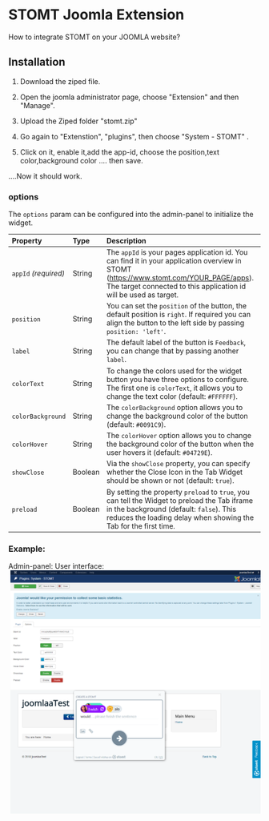 # STOMT Joomla Extension

How to integrate STOMT on your JOOMLA website?


## Installation

1. Download the ziped file.


3. Open the joomla administrator page, choose "Extension" and then "Manage".

4. Upload the Ziped folder "stomt.zip" 

5. Go again to "Extenstion", "plugins", then choose "System - STOMT" .

6. Click on it, enable it,add the app-id, choose the position,text color,background color .... then save.

....Now it should work.


### options
The `options` param can be configured into the admin-panel to initialize the widget.

| Property | Type | Description |
| :--- | :--- | :--- |
| `appId` _(required)_ | String | The `appId` is your pages application id. You can find it in your application overview in STOMT (https://www.stomt.com/YOUR_PAGE/apps). The target connected to this application id will be used as target. |
| `position` | String | You can set the `position` of the button, the default position is `right`. If required you can align the button to the left side by passing `position: 'left'`. |
| `label` | String | The default label of the button is `Feedback`, you can change that by passing another `label`. |
| `colorText` | String | To change the colors used for the widget button you have three options to configure. The first one is `colorText`, it allows you to change the text color (default: `#FFFFFF`). |
| `colorBackground` | String | The `colorBackground` option allows you to change the background color of the button (default: `#0091C9`). |
| `colorHover` | String | The `colorHover` option allows you to change the background color of the button when the user hovers it (default: `#04729E`). |
| `showClose` | Boolean | Via the `showClose` property, you can specify whether the Close Icon in the Tab Widget should be shown or not (default: `true`). |
| `preload` | Boolean | By setting the property `preload` to `true`, you can tell the Widget to preload the Tab iframe in the background (default: `false`). This reduces the loading delay when showing the Tab for the first time. |

### Example:
Admin-panel:
<img alt="Easy Integration" align="right" width="500" src="panel.PNG"/>
User interface:
<img alt="Easy Integration" align="right" width="500" src="user_interface.PNG"/>

